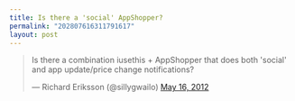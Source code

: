 ```yaml
---
title: Is there a 'social' AppShopper?
permalink: "202807616311791617"
layout: post
---
```


<blockquote class="twitter-tweet"><p>Is there a combination iusethis + AppShopper that does both 'social' and app update/price change notifications?</p>&mdash; Richard Eriksson (@sillygwailo) <a href="https://twitter.com/sillygwailo/status/202807616311791617" data-datetime="2012-05-16T17:07:58+00:00">May 16, 2012</a></blockquote>
<script src="//platform.twitter.com/widgets.js" charset="utf-8"></script>
